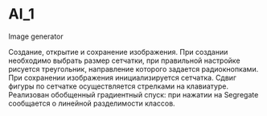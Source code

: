 AI_1
====

Image generator

  Создание, открытие и сохранение изображения. При создании необходимо выбрать размер сетчатки, при правильной настройке рисуется треугольник, направление которого задается радиокнопками. При сохранении изображения инициализируется сетчатка. Сдвиг фигуры по сетчатке осуществляется стрелками на клавиатуре.
  Реализован обобщенный градиентный спуск: при нажатии на Segregate сообщается о линейной разделимости классов.
